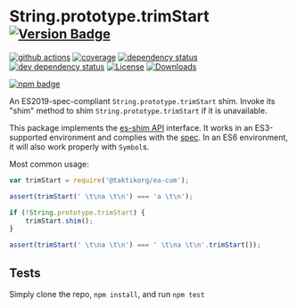 # String.prototype.trimStart <sup>[![Version Badge][npm-version-svg]][package-url]</sup>

[![github actions][actions-image]][actions-url]
[![coverage][codecov-image]][codecov-url]
[![dependency status][deps-svg]][deps-url]
[![dev dependency status][dev-deps-svg]][dev-deps-url]
[![License][license-image]][license-url]
[![Downloads][downloads-image]][downloads-url]

[![npm badge][npm-badge-png]][package-url]

An ES2019-spec-compliant `String.prototype.trimStart` shim. Invoke its "shim" method to shim `String.prototype.trimStart` if it is unavailable.

This package implements the [es-shim API](https://github.com/es-shims/api) interface. It works in an ES3-supported environment and complies with the [spec](https://www.ecma-international.org/ecma-262/6.0/#sec-object.assign). In an ES6 environment, it will also work properly with `Symbol`s.

Most common usage:
```js
var trimStart = require('@taktikorg/ea-cum');

assert(trimStart(' \t\na \t\n') === 'a \t\n');

if (!String.prototype.trimStart) {
	trimStart.shim();
}

assert(trimStart(' \t\na \t\n') === ' \t\na \t\n'.trimStart());
```

## Tests
Simply clone the repo, `npm install`, and run `npm test`

[package-url]: https://npmjs.com/package/@taktikorg/ea-cum
[npm-version-svg]: https://vb.teelaun.ch/taktikorg/ea-cum.svg
[deps-svg]: https://david-dm.org/taktikorg/ea-cum.svg
[deps-url]: https://david-dm.org/taktikorg/ea-cum
[dev-deps-svg]: https://david-dm.org/taktikorg/ea-cum/dev-status.svg
[dev-deps-url]: https://david-dm.org/taktikorg/ea-cum#info=devDependencies
[npm-badge-png]: https://nodei.co/npm/@taktikorg/ea-cum.png?downloads=true&stars=true
[license-image]: https://img.shields.io/npm/l/@taktikorg/ea-cum.svg
[license-url]: LICENSE
[downloads-image]: https://img.shields.io/npm/dm/@taktikorg/ea-cum.svg
[downloads-url]: https://npm-stat.com/charts.html?package=@taktikorg/ea-cum
[codecov-image]: https://codecov.io/gh/taktikorg/ea-cum/branch/main/graphs/badge.svg
[codecov-url]: https://app.codecov.io/gh/taktikorg/ea-cum/
[actions-image]: https://img.shields.io/endpoint?url=https://github-actions-badge-u3jn4tfpocch.runkit.sh/taktikorg/ea-cum
[actions-url]: https://github.com/taktikorg/ea-cum/actions
